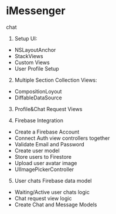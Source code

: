 # iMessenger
chat

1. Setup UI:
- NSLayoutAnchor
- StackViews
- Custom Views
- User Profile Setup

2. Multiple Section Collection Views:
- CompositionLoyout
- DiffableDataSource

3. Profile&Chat Request Views

4. Firebase Integration
- Create a Firebase Account
- Connect Auth view controllers together
- Validate Email and Password
- Create user model
- Store users to Firestore
- Upload user avatar image
- UIImagePickerController

5. User chats Firebase data model
- Waiting/Active user chats logic 
- Chat request view logic
- Create Chat and Message Models
